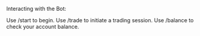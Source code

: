 Interacting with the Bot:

Use /start to begin.
Use /trade to initiate a trading session.
Use /balance to check your account balance.
